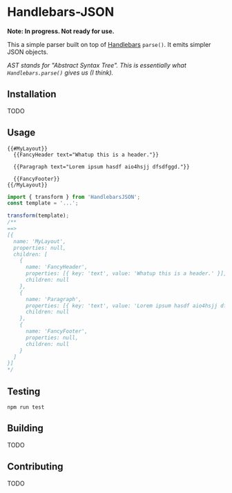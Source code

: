 # Handlebars-JSON

**Note: In progress. Not ready for use.**

This a simple parser built on top of [Handlebars](https://github.com/wycats/handlebars.js/) `parse()`. It emits simpler JSON objects.

*AST stands for "Abstract Syntax Tree". This is essentially what `Handlebars.parse()` gives us (I think).*

## Installation

TODO

## Usage

```Handlebars
{{#MyLayout}}
  {{FancyHeader text="Whatup this is a header."}}

  {{Paragraph text="Lorem ipsum hasdf aio4hsjj dfsdfggd."}}

  {{FancyFooter}}
{{/MyLayout}}
```

```JavaScript
import { transform } from 'HandlebarsJSON';
const template = '...';

transform(template);
/**
==>
[{
  name: 'MyLayout',
  properties: null,
  children: [
    {
      name: 'FancyHeader',
      properties: [{ key: 'text', value: 'Whatup this is a header.' }],
      children: null
    },
    {
      name: 'Paragraph',
      properties: [{ key: 'text', value: 'Lorem ipsum hasdf aio4hsjj dfsdfggd.' }],
      children: null
    },
    {
      name: 'FancyFooter',
      properties: null,
      children: null
    }
  ]
}]
*/
```
## Testing

`npm run test`

## Building

TODO

## Contributing

TODO
